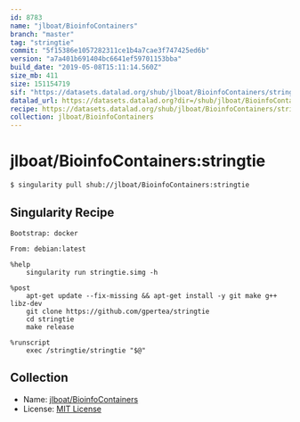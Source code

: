 ```yaml
---
id: 8783
name: "jlboat/BioinfoContainers"
branch: "master"
tag: "stringtie"
commit: "5f15386e1057282311ce1b4a7cae3f747425ed6b"
version: "a7a401b691404bc6641ef59701153bba"
build_date: "2019-05-08T15:11:14.560Z"
size_mb: 411
size: 151154719
sif: "https://datasets.datalad.org/shub/jlboat/BioinfoContainers/stringtie/2019-05-08-5f15386e-a7a401b6/a7a401b691404bc6641ef59701153bba.simg"
datalad_url: https://datasets.datalad.org?dir=/shub/jlboat/BioinfoContainers/stringtie/2019-05-08-5f15386e-a7a401b6/
recipe: https://datasets.datalad.org/shub/jlboat/BioinfoContainers/stringtie/2019-05-08-5f15386e-a7a401b6/Singularity
collection: jlboat/BioinfoContainers
---
```


# jlboat/BioinfoContainers:stringtie

```bash
$ singularity pull shub://jlboat/BioinfoContainers:stringtie
```

## Singularity Recipe

```singularity
Bootstrap: docker

From: debian:latest

%help
    singularity run stringtie.simg -h

%post
    apt-get update --fix-missing && apt-get install -y git make g++ libz-dev
    git clone https://github.com/gpertea/stringtie
    cd stringtie
    make release

%runscript
    exec /stringtie/stringtie "$@"
```

## Collection

 - Name: [jlboat/BioinfoContainers](https://github.com/jlboat/BioinfoContainers)
 - License: [MIT License](https://api.github.com/licenses/mit)

